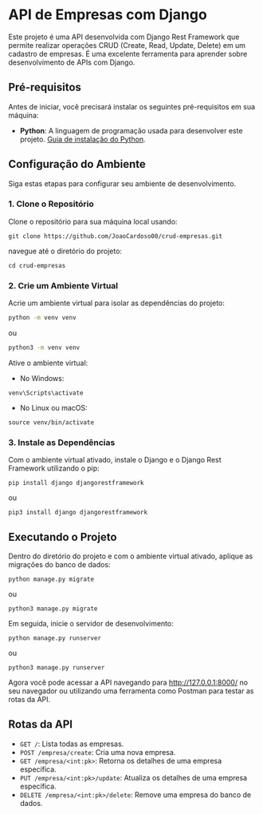 # API de Empresas com Django

Este projeto é uma API desenvolvida com Django Rest Framework que permite realizar operações CRUD (Create, Read, Update, Delete) em um cadastro de empresas. É uma excelente ferramenta para aprender sobre desenvolvimento de APIs com Django.

## Pré-requisitos

Antes de iniciar, você precisará instalar os seguintes pré-requisitos em sua máquina:

- **Python**: A linguagem de programação usada para desenvolver este projeto. [Guia de instalação do Python](https://www.python.org/downloads/).

## Configuração do Ambiente

Siga estas etapas para configurar seu ambiente de desenvolvimento.

### 1. Clone o Repositório

Clone o repositório para sua máquina local usando:

```
git clone https://github.com/JoaoCardoso00/crud-empresas.git
```
navegue até o diretório do projeto:
```
cd crud-empresas
```

### 2. Crie um Ambiente Virtual
Acrie um ambiente virtual para isolar as dependências do projeto:

```bash
python -m venv venv
```
ou
```bash
python3 -m venv venv
```

Ative o ambiente virtual:

- No Windows:
```
venv\Scripts\activate
```
- No Linux ou macOS:
```
source venv/bin/activate
```
### 3. Instale as Dependências
Com o ambiente virtual ativado, instale o Django e o Django Rest Framework utilizando o pip:

```
pip install django djangorestframework
```
ou
```
pip3 install django djangorestframework
```

## Executando o Projeto
Dentro do diretório do projeto e com o ambiente virtual ativado, aplique as migrações do banco de dados:

```
python manage.py migrate
```
ou
```
python3 manage.py migrate
```

Em seguida, inicie o servidor de desenvolvimento:

```
python manage.py runserver
```
ou
```
python3 manage.py runserver
```

Agora você pode acessar a API navegando para http://127.0.0.1:8000/ no seu navegador ou utilizando uma ferramenta como Postman para testar as rotas da API.

## Rotas da API

- `GET /`: Lista todas as empresas.
- `POST /empresa/create`: Cria uma nova empresa.
- `GET /empresa/<int:pk>`: Retorna os detalhes de uma empresa específica.
- `PUT /empresa/<int:pk>/update`: Atualiza os detalhes de uma empresa específica.
- `DELETE /empresa/<int:pk>/delete`: Remove uma empresa do banco de dados.
